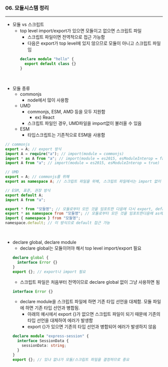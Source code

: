 ### 06. 모듈시스템 정리

---

- 모듈 vs 스크립트
  - top level import/export가 있으면 모듈이고 없으면 스크립트 파일
    - 스크립트 파일이면 전역적으로 접근 가능함
    - 다음은 export가 top level에 있지 않으므로 모듈이 아니고 스크립트 파일임
    ```typescript
    declare module "hello" {
      export default class {}
    }
    ```

<br>

- 모듈 종류
  - commonjs
    - node에서 많이 사용함
  - UMD
    - commonjs, ESM, AMD 등을 모두 지원함
      - ex) React
    - 스크립트 파일인 경우, UMD파일을 import없이 불러올 수 있음
  - ESM
    - 타입스크립트는 기존적으로 ESM을 사용함

```typescript
// commonjs
export = A; // export 방식
import A = require("a"); // import(module = commonjs)
import * as A from "a"; // import(module = es2015, esModuleInterop = false)
import A from "a"; // import(module = es2015, esModuleInterop = true)

// UMD
export = A; // commonjs를 위해
export as namespace A; // 스크립트 파일을 위해, 스크립트 파일에서는 import 없이 namespace로 불러올 수 있음

// ESM, 표준, 권장 방식
export default A;
import A from "a";

export * from "모듈명"; // 모듈로부터 모든 것을 임포트한 다음에 다시 export, default 못 가져오고 commonjs 모듈도 못 가져옴
export * as namespace from "모듈명"; // 모듈로부터 모든 것을 임포트한다음에 as에 적힌 namespace대로 export(default 가져올 수 있음, commonjs 모듈 못 가져옴)
import { namespace } from "모듈명";
namespace.default; // 이 방식으로 default 접근 가능
```

<br>

- declare global, declare module
  - declare global는 모듈이어야 해서 top level import/export 필요
  ```typescript
  declare global {
    interface Error {}
  }
  export {}; // export나 import 필요
  ```
  - 스크립트 파일은 처음부터 전역이므로 declare global 없이 그냥 사용하면 됨
  ```typescript
  interface Error {}
  ```
  - declare module을 스크립트 파일에 하면 기존 타입 선언을 대체함. 모듈 파일에 하면 기존 타입 선언과 병합됨.
    - 아래의 예시에서 export {}가 없으면 스크립트 파일이 되기 때문에 기존의 타입 선언을 대체하여 에러가 발생함
    - export {}가 있으면 기존의 타입 선언과 병합되어 에러가 발생하지 않음
  ```typescript
  declare module "express-session" {
    interface SessionData {
      sessionData: string;
    }
  }
  export {}; // 있냐 없냐가 모듈/스크립트 파일을 결정하므로 중요
  ```
